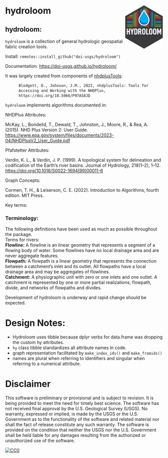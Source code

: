 
<!-- README.md is generated from README.Rmd. Please edit that file -->

# hydroloom <img src="man/figures/logo.png" align="right" alt="" width="120" />

## hydroloom:

`hydroloom` is a collection of general hydrologic geospatial fabric
creation tools.

Install: `remotes::install_github("doi-usgs/hydroloom")`

Documentation: <https://doi-usgs.github.io/hydroloom/>

It was largely created from components of
[nhdplusTools](https://doi.org/10.5066/P97AS8JD):

          Blodgett, D., Johnson, J.M., 2022, nhdplusTools: Tools for
          Accessing and Working with the NHDPlus,
          https://doi.org/10.5066/P97AS8JD

`hydroloom` implements algorithms documented in:

NHDPlus Attributes:

McKay, L., Bondelid, T., Dewald, T., Johnston, J., Moore, R., & Rea, A.
(2015). NHD Plus Version 2: User Guide.
<https://www.epa.gov/system/files/documents/2023-04/NHDPlusV2_User_Guide.pdf>

Pfafstetter Attributes:

Verdin, K. L., & Verdin, J. P. (1999). A topological system for
delineation and codification of the Earth’s river basins. Journal of
Hydrology, 218(1–2), 1–12.
<https://doi.org/10.1016/S0022-1694(99)00011-6>

Graph Concepts:

Cormen, T. H., & Leiserson, C. E. (2022). Introduction to Algorithms,
fourth edition. MIT Press.

Key terms:

### Terminology:

The following definitions have been used as much as possible throughout
the package.  
Terms for rivers:  
**Flowline:** A flowline is an linear geometry that represents a segment
of a flowing body of water. Some flowlines have no local drainage area
and are never aggregate features.  
**Flowpath:** A flowpath is a linear geometry that represents the
connection between a catchment’s inlet and its outlet. All flowpaths
have a local drainage area and may be aggregates of flowlines.  
**Catchment:** A physiographic unit with zero or one inlets and one
outlet. A catchment is represented by one or more partial realizations;
flowpath, divide, and networks of flowpaths and divides.

Development of hydroloom is underway and rapid change should be
expected.

# Design Notes:

- Hydroloom uses tibble because dplyr verbs for data.frame was dropping
  the custom hy attributes.
- `hy` class tibble standardizes all attribute names in code.
- graph representation facilitated by `make_index_ids()` and
  `make_fromids()`
- names are plural when referring to identifiers and singular when
  referring to a numerical attribute.

# Disclaimer

This software is preliminary or provisional and is subject to revision.
It is being provided to meet the need for timely best science. The
software has not received final approval by the U.S. Geological Survey
(USGS). No warranty, expressed or implied, is made by the USGS or the
U.S. Government as to the functionality of the software and related
material nor shall the fact of release constitute any such warranty. The
software is provided on the condition that neither the USGS nor the U.S.
Government shall be held liable for any damages resulting from the
authorized or unauthorized use of the software.

[![CC0](https://i.creativecommons.org/p/zero/1.0/88x31.png)](https://creativecommons.org/publicdomain/zero/1.0/)

